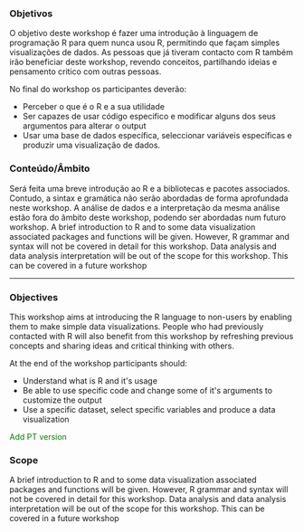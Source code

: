 ### Objetivos

O objetivo deste workshop é fazer uma introdução à linguagem de programação R  para quem nunca usou R, permitindo que façam simples visualizações de dados. As pessoas que já tiveram contacto com R também irão beneficiar deste workshop, revendo conceitos, partilhando ideias e pensamento critico com outras pessoas.

No final do workshop os participantes deverão:

* Perceber o que é o R e a sua utilidade
* Ser capazes de usar código especifico e modificar alguns dos seus argumentos para alterar o output
* Usar uma base de dados específica, seleccionar variáveis específicas e produzir uma visualização de dados.

### Conteúdo/Âmbito
Será feita uma breve introdução ao R e a bibliotecas e pacotes associados. Contudo, a sintax e gramática não serão abordadas de forma aprofundada neste workshop. A análise de dados e a interpretação da mesma análise estão fora do âmbito deste workshop, podendo ser abordadas num futuro workshop.
A brief introduction to R and to some data visualization associated packages and functions will be given. However, R grammar and syntax will not be covered in detail for this workshop.
Data analysis and data analysis interpretation will be out of the scope for this workshop. This can be covered in a future workshop

***

### Objectives

This workshop aims at introducing the R language to non-users by enabling them to make simple data visualizations. People who had previously contacted with R will also benefit from this workshop by refreshing previous concepts and sharing ideas and critical thinking with others. 

At the end of the workshop participants should:

* Understand what is R and it's usage 
* Be able to use specific code and change some of it's arguments to customize the output
* Use a specific dataset, select specific variables and produce a data visualization 

<span style = "color: green">Add PT version</span>


### Scope
A brief introduction to R and to some data visualization associated packages and functions will be given. However, R grammar and syntax will not be covered in detail for this workshop.
Data analysis and data analysis interpretation will be out of the scope for this workshop. This can be covered in a future workshop